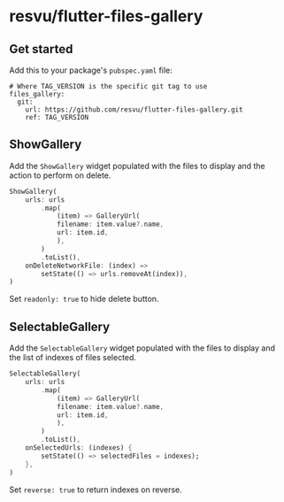 # resvu/flutter-files-gallery

## Get started

Add this to your package's `pubspec.yaml` file:

```
# Where TAG_VERSION is the specific git tag to use
files_gallery:
  git:
    url: https://github.com/resvu/flutter-files-gallery.git
    ref: TAG_VERSION
```

## ShowGallery

Add the `ShowGallery` widget populated with the files to display and the action to perform on delete.

```dart
ShowGallery(
    urls: urls
        .map(
            (item) => GalleryUrl(
            filename: item.value?.name,
            url: item.id,
            ),
        )
        .toList(),
    onDeleteNetworkFile: (index) =>
        setState(() => urls.removeAt(index)),
)
```

Set `readonly: true` to hide delete button.

## SelectableGallery

Add the `SelectableGallery` widget populated with the files to display and the list of indexes of files selected.

```dart
SelectableGallery(
    urls: urls
        .map(
            (item) => GalleryUrl(
            filename: item.value?.name,
            url: item.id,
            ),
        )
        .toList(),
    onSelectedUrls: (indexes) {
        setState(() => selectedFiles = indexes);
    },
)
```
Set `reverse: true` to return indexes on reverse.
